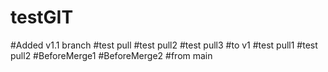 # testGIT
#Added v1.1 branch 
#test pull
#test pull2
#test pull3
#to v1
#test pull1
#test pull2
#BeforeMerge1
#BeforeMerge2
#from main

